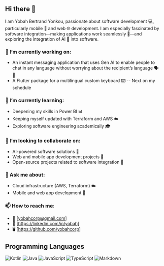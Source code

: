 <!--
**yobahcorp/yobahcorp** is a ✨ _special_ ✨ repository because its `README.md` (this file) appears on your GitHub profile.

Here are some ideas to get you started:

- 🔭 I’m currently working on ...
- 🌱 I’m currently learning ...
- 👯 I’m looking to collaborate on ...
- 🤔 I’m looking for help with ...
- 💬 Ask me about ...
- 📫 How to reach me: ...
- 😄 Pronouns: ...
- ⚡ Fun fact: ...
-->

## Hi there 👋

I am Yobah Bertrand Yonkou, passionate about software development 💻, particularly mobile 📱 and web 🌐 development. I am especially fascinated by software integration—making applications work seamlessly 🔗—and exploring the integration of AI 🤖 into software.

### 🔭 I’m currently working on:  
- An instant messaging application that uses Gen AI to enable people to chat in any language without worrying about the recipient’s language 🗣️🤖
- A Flutter package for a multilingual custom keyboard ⌨️ -- Next on my schedule

### 🌱 I’m currently learning:  
- Deepening my skills in Power BI 📊  
- Keeping myself updated with Terraform and AWS ☁️  
- Exploring software engineering academically 🎓 

### 👯 I’m looking to collaborate on:  
- AI-powered software solutions 🤖  
- Web and mobile app development projects 📱  
- Open-source projects related to software integration 🔄  

### 💬 Ask me about:    
- Cloud infrastructure (AWS, Terraform) ☁️  
- Mobile and web app development 📲  

### 📫 How to reach me:  
- 📩 [yobahcorp@gmail.com]  
- 🔗 [https://linkedin.com/in/yobah]  
- 🖥️ [https://github.com/yobahcorp]  

## Programming Languages
![Kotlin](https://img.shields.io/badge/Kotlin-7F52FF?style=for-the-badge&logo=kotlin&logoColor=white)
![Java](https://img.shields.io/badge/Java-ED8B00?style=for-the-badge&logo=java&logoColor=white)
![JavaScript](https://img.shields.io/badge/JavaScript-F7DF1E?style=for-the-badge&logo=javascript&logoColor=black)
![TypeScript](https://img.shields.io/badge/TypeScript-3178C6?style=for-the-badge&logo=typescript&logoColor=white)
![Markdown](https://img.shields.io/badge/Markdown-000000?style=for-the-badge&logo=markdown&logoColor=white)
